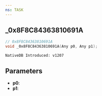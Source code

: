 ```yaml
---
ns: TASK
---
```

## _0x8F8C84363810691A

```c
// 0x8F8C84363810691A
void _0x8F8C84363810691A(Any p0, Any p1);
```

```
NativeDB Introduced: v1207
```

## Parameters
* **p0**:
* **p1**:
